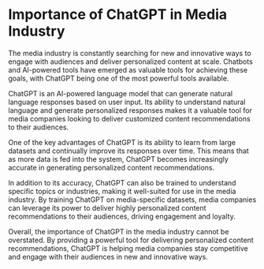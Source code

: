 Importance of ChatGPT in Media Industry
=====================================================

The media industry is constantly searching for new and innovative ways to engage with audiences and deliver personalized content at scale. Chatbots and AI-powered tools have emerged as valuable tools for achieving these goals, with ChatGPT being one of the most powerful tools available.

ChatGPT is an AI-powered language model that can generate natural language responses based on user input. Its ability to understand natural language and generate personalized responses makes it a valuable tool for media companies looking to deliver customized content recommendations to their audiences.

One of the key advantages of ChatGPT is its ability to learn from large datasets and continually improve its responses over time. This means that as more data is fed into the system, ChatGPT becomes increasingly accurate in generating personalized content recommendations.

In addition to its accuracy, ChatGPT can also be trained to understand specific topics or industries, making it well-suited for use in the media industry. By training ChatGPT on media-specific datasets, media companies can leverage its power to deliver highly personalized content recommendations to their audiences, driving engagement and loyalty.

Overall, the importance of ChatGPT in the media industry cannot be overstated. By providing a powerful tool for delivering personalized content recommendations, ChatGPT is helping media companies stay competitive and engage with their audiences in new and innovative ways.
